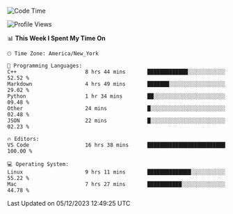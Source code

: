 <!--START_SECTION:waka-->
![Code Time](http://img.shields.io/badge/Code%20Time-642%20hrs%2022%20mins-blue)

![Profile Views](http://img.shields.io/badge/Profile%20Views-0-blue)

📊 **This Week I Spent My Time On** 

```text
🕑︎ Time Zone: America/New_York

💬 Programming Languages: 
C++                      8 hrs 44 mins       █████████████░░░░░░░░░░░░   52.52 % 
Markdown                 4 hrs 49 mins       ███████░░░░░░░░░░░░░░░░░░   29.02 % 
Python                   1 hr 34 mins        ██░░░░░░░░░░░░░░░░░░░░░░░   09.48 % 
Other                    24 mins             █░░░░░░░░░░░░░░░░░░░░░░░░   02.48 % 
JSON                     22 mins             █░░░░░░░░░░░░░░░░░░░░░░░░   02.23 % 

🔥 Editors: 
VS Code                  16 hrs 38 mins      █████████████████████████   100.00 % 

💻 Operating System: 
Linux                    9 hrs 11 mins       ██████████████░░░░░░░░░░░   55.22 % 
Mac                      7 hrs 27 mins       ███████████░░░░░░░░░░░░░░   44.78 % 
```


 Last Updated on 05/12/2023 12:49:25 UTC
<!--END_SECTION:waka-->

